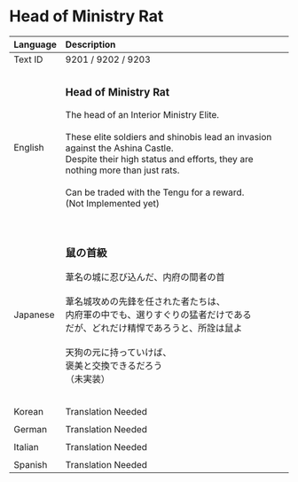 # Head of Ministry Rat

| Language | Description |
| :------- | :---------- |
| Text ID | 9201 / 9202 / 9203 |
|||
| English | <h3>**Head of Ministry Rat**</h3>The head of an Interior Ministry Elite. <br><br>These elite soldiers and shinobis lead an invasion against the Ashina Castle. <br>Despite their high status and efforts, they are nothing more than just rats.<br><br>Can be traded with the Tengu for a reward. <br>(Not Implemented yet)<h3> |
|||
| Japanese | <h3>**鼠の首級**</h3>葦名の城に忍び込んだ、内府の間者の首<br><br>葦名城攻めの先鋒を任された者たちは、<br>内府軍の中でも、選りすぐりの猛者だけである<br>だが、どれだけ精悍であろうと、所詮は鼠よ<br><br>天狗の元に持っていけば、<br>褒美と交換できるだろう<br> （未実装）<h3> |
|||
| Korean | Translation Needed |
|||
| German | Translation Needed |
|||
| Italian | Translation Needed |
|||
| Spanish | Translation Needed |
